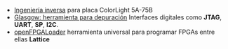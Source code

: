 * [Ingeniería inversa](https://github.com/q3k/chubby75/tree/master/5a-75b) para placa ColorLight 5A-75B
* [Glasgow: herramienta para depuración](https://github.com/GlasgowEmbedded/glasgow) Interfaces digitales como **JTAG**, **UART**, **SP**, **I2C**.
* [openFPGALoader](https://github.com/trabucayre/openFPGALoader) herramienta universal para programar FPGAs entre ellas **Lattice**